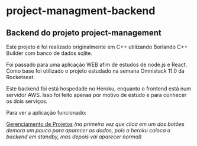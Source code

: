 # project-managment-backend
## Backend do projeto project-management

Este projeto é foi realizado originalmente em C++ utilizando Borlando C++ Builder com banco de dados sqlite.

Foi passado para uma aplicação WEB afim de estudos de node.js e React. Como base foi utilizado o projeto estudado na semana Omnistack 11.0 da Rocketseat.

Este backend foi está hospedade no Heroku, enquanto o frontend está num servidor AWS. Isso foi feito apenas por motivo de estudo e para conhecer os dois serviços.

Para ver a aplicação funcionado:

[Gerenciamento de Projetos](http://projectsman.s3-website.us-east-1.amazonaws.com/) *(na primeira vez que clica em um dos botões demora um pouco para aparecer os dados, pois o heroku coloca o backend em standby, mas depois vai aparecer normal)*


